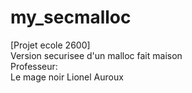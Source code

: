 # my_secmalloc
[Projet ecole 2600]  
Version securisee d'un malloc fait maison  
Professeur:  
Le mage noir Lionel Auroux  

